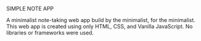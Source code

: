 SIMPLE NOTE APP

A minimalist note-taking web app build by the minimalist, for the minimalist. This web app is created using only HTML, CSS, and Vanilla JavaScript. No libraries or frameworks were used.
